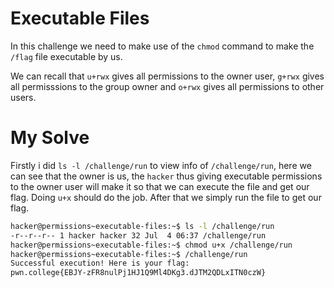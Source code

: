 # Executable Files
In this challenge we need to make use of the `chmod` command to make the `/flag` file executable by us.

We can recall that `u+rwx` gives all permissions to the owner user, `g+rwx` gives all permisssions to the group owner and `o+rwx` gives all permissions to other users.

# My Solve
Firstly i did `ls -l /challenge/run` to view info of `/challenge/run`, here we can see that the owner is us, the `hacker` thus giving executable permissions to the owner user will make it so that we can execute the file and get our flag. Doing `u+x` should do the job. After that we simply run the file to get our flag.
```bash
hacker@permissions~executable-files:~$ ls -l /challenge/run
-r--r--r-- 1 hacker hacker 32 Jul  4 06:37 /challenge/run
hacker@permissions~executable-files:~$ chmod u+x /challenge/run
hacker@permissions~executable-files:~$ /challenge/run
Successful execution! Here is your flag:
pwn.college{EBJY-zFR8nulPj1HJ1Q9Ml4DKg3.dJTM2QDLxITN0czW}
